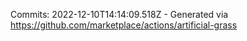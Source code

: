 Commits: 2022-12-10T14:14:09.518Z - Generated via https://github.com/marketplace/actions/artificial-grass
<br>
